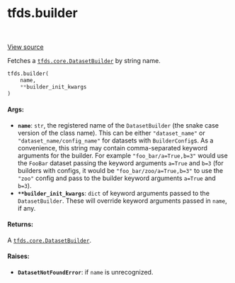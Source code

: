 <div itemscope itemtype="http://developers.google.com/ReferenceObject">
<meta itemprop="name" content="tfds.builder" />
<meta itemprop="path" content="Stable" />
</div>

# tfds.builder

<!-- Insert buttons -->

<table class="tfo-notebook-buttons tfo-api" align="left">
</table>

<a target="_blank" href="https://github.com/tensorflow/datasets/tree/master/tensorflow_datasets/core/registered.py">View
source</a>

<!-- Start diff -->

Fetches a
<a href="../tfds/core/DatasetBuilder.md"><code>tfds.core.DatasetBuilder</code></a>
by string name.

``` python
tfds.builder(
    name,
    **builder_init_kwargs
)
```

<!-- Placeholder for "Used in" -->

#### Args:

*   <b>`name`</b>: `str`, the registered name of the `DatasetBuilder` (the snake
    case version of the class name). This can be either `"dataset_name"` or
    `"dataset_name/config_name"` for datasets with `BuilderConfig`s. As a
    convenience, this string may contain comma-separated keyword arguments for
    the builder. For example `"foo_bar/a=True,b=3"` would use the `FooBar`
    dataset passing the keyword arguments `a=True` and `b=3` (for builders with
    configs, it would be `"foo_bar/zoo/a=True,b=3"` to use the `"zoo"` config
    and pass to the builder keyword arguments `a=True` and `b=3`).
*   <b>`**builder_init_kwargs`</b>: `dict` of keyword arguments passed to the
    `DatasetBuilder`. These will override keyword arguments passed in `name`, if
    any.

#### Returns:

A
<a href="../tfds/core/DatasetBuilder.md"><code>tfds.core.DatasetBuilder</code></a>.

#### Raises:

* <b>`DatasetNotFoundError`</b>: if `name` is unrecognized.
